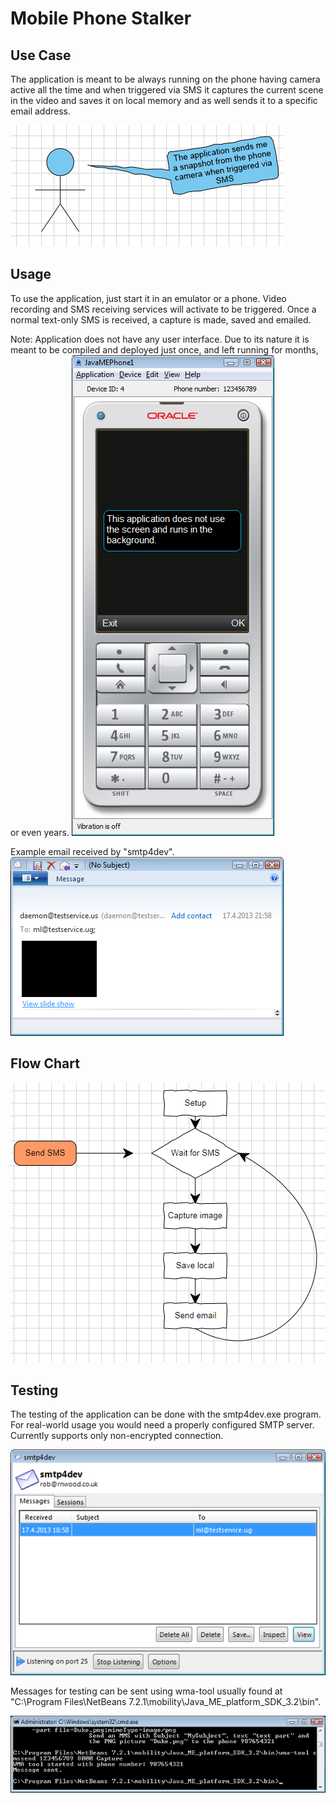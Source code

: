 Mobile Phone Stalker
====================

Use Case
--------

The application is meant to be always running on the phone
having camera active all the time and when triggered via SMS
it captures the current scene in the video and saves it on
local memory and as well sends it to a specific email address.

![Use case](/doc/usecase.png)

Usage
-----

To use the application, just start it in an emulator or a phone.
Video recording and SMS receiving services will activate to be triggered.
Once a normal text-only SMS is received, a capture is made, saved and emailed.

Note: Application does not have any user interface. Due to its nature it is
meant to be compiled and deployed just once, and left running for months, or even years.
![Netbeans emulator](/doc/phone.png)

Example email received by "smtp4dev".
![Example email](/doc/email.png)

Flow Chart
----------

![Application flow](/doc/loop.png)

Testing
-------

The testing of the application can be done with the smtp4dev.exe program.
For real-world usage you would need a properly configured SMTP server. Currently
supports only non-encrypted connection.

![SMTP server](/doc/smtp_server.png)

Messages for testing can be sent using wma-tool usually found at "C:\Program Files\NetBeans 7.2.1\mobility\Java_ME_platform_SDK_3.2\bin".

![WMA tool](/doc/wma-tool.png)
